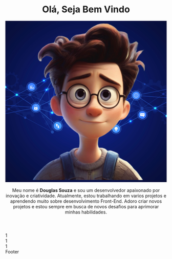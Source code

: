 <link rel="stylesheet" href="./assets/css/global.css">

<main class="main">
    <header class="header">
        <h1>Olá, Seja Bem Vindo</h1>
        <img src="./assets/img/avatar doug.png" alt="Avatar">
        <p>
            Meu nome é <b>Douglas Souza</b> e sou um desenvolvedor apaixonado por inovação e criatividade. Atualmente, estou trabalhando em varios projetos e aprendendo muito sobre desenvolvimento Front-End. Adoro criar novos projetos e estou sempre em busca de novos desafios para aprimorar minhas habilidades.
        </p>
    </header>
    <section>
        <section>1</section>
        <section>1</section>
        <section>1</section>
    </section>
    <footer>Footer</footer>
</main>